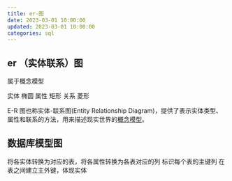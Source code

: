 ```yaml
---
title: er-图
date: 2023-03-01 10:00:00
updated: 2023-03-01 10:00:00
categories: sql
---
```


## er （实体联系）图

属于概念模型

实体 椭圆
属性 矩形
关系 菱形

E-R 图也称实体-联系图(Entity Relationship Diagram)，提供了表示实体类型、属性和联系的方法，用来描述现实世界的[概念模型](https://baike.so.com/doc/5826746-6039565.html)。

## 数据库模型图

将各实体转换为对应的表，将各属性转换为各表对应的列
标识每个表的主键列
在表之间建立主外键，体现实体
